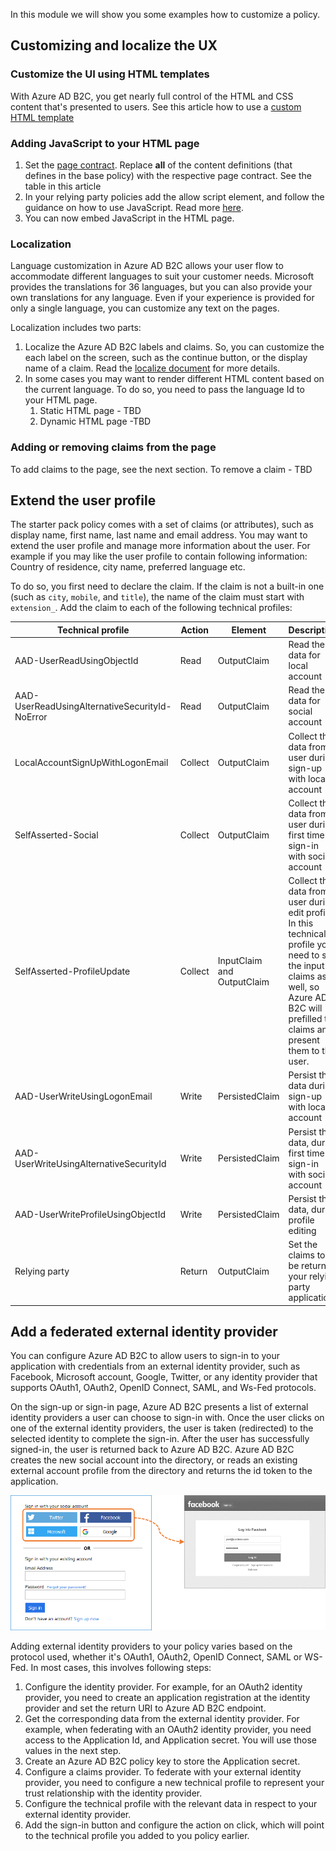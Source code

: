 In this module we will show you some examples how to customize a policy.

## Customizing and localize the UX
### Customize the UI using HTML templates
With Azure AD B2C, you get nearly full control of the HTML and CSS content that's presented to users. See this article how to use a [custom HTML template](https://docs.microsoft.com/en-us/azure/active-directory-b2c/active-directory-b2c-ui-customization-custom) 

### Adding JavaScript to your HTML page
1. Set the [page contract](https://docs.microsoft.com/en-us/azure/active-directory-b2c/page-contract). Replace **all** of the content definitions (that defines in the base policy) with the respective page contract. See the table in this article
1. In your relying party policies add the allow script element, and follow the guidance on how to use JavaScript. Read more [here](https://docs.microsoft.com/en-us/azure/active-directory-b2c/javascript-samples#add-the-scriptexecution-element).
1. You can now embed JavaScript in the HTML page. 

### Localization
Language customization in Azure AD B2C allows your user flow to accommodate different languages to suit your customer needs. Microsoft provides the translations for 36 languages, but you can also provide your own translations for any language. Even if your experience is provided for only a single language, you can customize any text on the pages. 

Localization includes two parts:
1. Localize the Azure AD B2C labels and claims. So, you can customize the each label on the screen, such as the continue button, or the display name of a claim. Read the [localize document](https://docs.microsoft.com/en-us/azure/active-directory-b2c/localization) for more details.
1. In some cases you may want to render different HTML content based on the current language. To do so, you need to pass the language Id to your HTML page. 
    1. Static HTML page - TBD
    1. Dynamic HTML page -TBD 

### Adding or removing claims from the page
To add claims to the page, see the next section. 
To remove a claim - TBD

## Extend the user profile
The starter pack policy comes with a set of claims (or attributes), such as display name, first name, last name and email address. You may want to extend the user profile and manage more information about the user. For example if you may like the user profile to contain following information: Country of residence, city name, preferred language etc. 

To do so, you first need to declare the claim. If the claim is not a built-in one (such as `city`, `mobile`, and `title`), the name of the claim must start with `extension_`. Add the claim to each of the following technical profiles:

|Technical profile  |Action | Element  |Description  |
|---------|---------|---------|---------|
|AAD-UserReadUsingObjectId     | Read |  OutputClaim        | Read the data for local account        |
|AAD-UserReadUsingAlternativeSecurityId-NoError     |Read | OutputClaim         | Read the data for social account        | 
|LocalAccountSignUpWithLogonEmail     |Collect |  OutputClaim        | Collect the data from user during sign-up with local account        |
|SelfAsserted-Social     | Collect |OutputClaim        |Collect the data from user during first time sign-in with social account         |
|SelfAsserted-ProfileUpdate     | Collect |InputClaim and OutputClaim        | Collect the data from user during edit profile. In this technical profile you need to set the input claims as well, so Azure AD B2C will prefilled the claims and present them to the user.        |
|AAD-UserWriteUsingLogonEmail     | Write| PersistedClaim         | Persist the data during sign-up with local account        |
|AAD-UserWriteUsingAlternativeSecurityId     | Write| PersistedClaim        | Persist the data, during first time sign-in with social account        |
|AAD-UserWriteProfileUsingObjectId     | Write| PersistedClaim        | Persist the data, during profile editing        |
|Relying party     |Return|   OutputClaim       |  Set the claims to be return to your relying party application.       |

## Add a federated external identity provider
You can configure Azure AD B2C to allow users to sign-in to your application with credentials from an external identity provider, such as Facebook, Microsoft account, Google, Twitter, or any identity provider that supports OAuth1, OAuth2, OpenID Connect, SAML, and Ws-Fed protocols. 

On the sign-up or sign-in page, Azure AD B2C presents a list of external identity providers a user can choose to sign-in with. Once the user clicks on one of the external identity providers, the user is taken (redirected) to the selected identity to complete the sign-in. After the user has successfully signed-in, the user is returned back to Azure AD B2C. Azure AD B2C creates the new social account into the directory, or reads an existing external account profile from the directory and returns the id token to the application.

![External IDP](media/add-external-idp.png)

Adding external identity providers to your policy varies based on the protocol used, whether it's OAuth1, OAuth2, OpenID Connect, SAML or WS-Fed. In most cases, this involves following steps:
1. Configure the identity provider. For example, for an OAuth2 identity provider, you need to create an application registration at the identity provider and set the return URI to Azure AD B2C endpoint.
1. Get the corresponding data from the external identity provider. For example, when federating with an OAuth2 identity provider, you need access to the Application Id, and Application secret. You will use those values in the next step.
1. Create an Azure AD B2C policy key to store the Application secret.
1. Configure a claims provider. To federate with your external identity provider, you need to configure a new technical profile to represent your trust relationship with the identity provider. 
1. Configure the technical profile with the relevant data in respect to your external identity provider.
1. Add the sign-in button and configure the action on click, which will point to the technical profile you added to you policy earlier.

